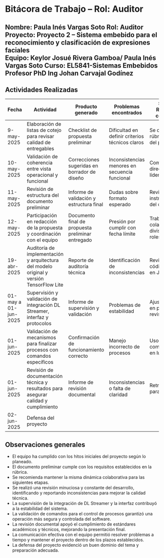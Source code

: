 # Bitácora de Trabajo – Rol: Auditor

**Nombre:** Paula Inés Vargas Soto 
**Rol:** Auditor  
**Proyecto:** Proyecto 2  – Sistema embebido para el reconocimiento y clasificación de expresiones faciales  
**Equipo:** Keylor Josué Rivera Gamboa/ Paula Inés Vargas Soto
**Curso**: EL5841-Sistemas Embebidos 
**Profesor** PhD Ing Johan Carvajal Godínez
---

## Actividades Realizadas

| Fecha       | Actividad                                                             | Producto generado                             | Problemas encontrados            | Solución / Referencias consultadas          |
|-------------|-----------------------------------------------------------------------|----------------------------------------------|----------------------------------|-----------------------------------------------|
| 9-may-2025  | Elaboración de listas de cotejo para revisar calidad de entregables  | Checklist de propuesta preliminar            | Dificultad en definir criterios técnicos claros | Se consultaron rúbricas oficiales del proyecto |
| 10-may-2025 | Validación de coherencia entre vista operacional y funcional         | Correcciones sugeridas en borrador de diseño | Inconsistencias menores en secuencia funcional | Comunicación directa con el líder técnico       |
| 11-may-2025 | Revisión de estructura del documento preliminar                      | Informe de validación y estructura final     | Dudas sobre formato esperado     | Revisión del instructivo oficial del curso      |
| 12-may-2025 | Participación en redacción de la propuesta y coordinación con el equipo | Documento final de propuesta preliminar entregado | Presión por cumplir con fecha límite | Trabajo colaborativo y división clara de roles  |
| 19-abr-2025 | Auditoría de implementación y arquitectura del modelo original y versión TensorFlow Lite | Reporte de auditoría técnica                    | Identificación de inconsistencias | Revisión de código y pruebas en Jupyter          |
| 01-may a 01-jun-2025 | Supervisión y validación de integración DL Streamer, interfaz y protocolos | Informe de supervisión y validación            | Problemas de estabilidad          | Ajustes basados en pruebas y revisiones           |
| 01-jun-2025 | Validación de mecanismos para finalizar procesos con comandos específicos | Confirmación de funcionamiento correcto        | Manejo incorrecto de procesos     | Uso de comandos kill PID en lugar de pkill        |
| 01-jun-2025 | Revisión de documentación técnica y resultados para asegurar calidad y cumplimiento | Informe de revisión documental                  | Inconsistencias o falta de claridad | Retroalimentación para mejoras                    |
| 02-jun-2025 | Defensa del proyecto

## Observaciones generales

- El equipo ha cumplido con los hitos iniciales del proyecto según lo planeado.
- El documento preliminar cumple con los requisitos establecidos en la rúbrica.
- Se recomienda mantener la misma dinámica colaborativa para las siguientes etapas.
- Se realizó una revisión minuciosa y constante del desarrollo, identificando y reportando inconsistencias para mejorar la calidad técnica.
- La supervisión de la integración de DL Streamer y la interfaz contribuyó a la estabilidad del sistema.
- La validación de comandos para el control de procesos garantizó una operación más segura y controlada del software.
- La revisión documental apoyó el cumplimiento de estándares académicos y técnicos, mejorando la presentación final.
- La comunicación efectiva con el equipo permitió resolver problemas a tiempo y mantener el proyecto dentro de los plazos establecidos.
- La defensa del proyecto evidenció un buen dominio del tema y preparación adecuada.


